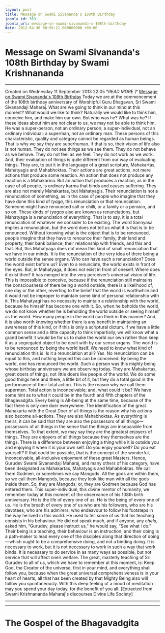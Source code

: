 ```yaml
---
layout: post
title: Message on Swami Sivananda's 108th Birthday
joomla_id: 369
joomla_url: message-on-swami-sivananda-s-108th-birthday
date: 2012-04-30 00:56:21.000000000 +00:00
---
```

# Message on Swami Sivananda's 108th Birthday by Swami Krishnananda
* * *
Created on Wednesday 11 September 2013 22:05
**READ MORE \\\** [Message on Swami Sivananda's 108th Birthday](http://www.swami-krishnananda.org/disc/disc_107.html)
Today we are at the commencement of the 108th birthday anniversary of Worshipful Guru Bhagavan, Sri Swami Sivanandaji Maharaj. What are we going to think in our mind at this moment? What would we like to think? Naturally we would like to think him, conceive him, and make him our own. But who was he? What was he? If these ideas about him are not clear to us, we may not be able to think him.
He was a super-person, not an ordinary person; a super-individual, not an ordinary individual; a superman, not an ordinary man. These persons of this characteristic, quality and category cannot be regarded as human beings. That is why we say they are superhuman. If that is so, their vision of life also is not human. They do not see things as we see them. They do not behave as we behave. They do not feel as we feel. They do not work as we work. And, their evaluation of things is quite different from our way of evaluating things. They are, to put it in the language of a great scripture, Mahakartas, Mahatyagis and Mahabhoktas. Their actions are great actions, not mere actions that produce some reaction. An action that does not produce any reaction is a Mahakarma. But an action that produces a reaction, as in the case of all people, is ordinary karma that binds and causes suffering.
They are also not merely Mahakartas, but Mahatyagis. Their renunciation is not a renunciation of something, as in the case of people who imagine that they have done this kind of _tyaga_, this renunciation or that renunciation. Someone might have renounced salt or chilli, or a family or a pension, and so on. These kinds of _tyagas_ also are known as renunciations, but Mahatyaga is a renunciation of everything. That is to say, it is a total renunciation of whatever we consider to be existing. The word Sannyasa implies a renunciation, but the word does not tell us what it is that is to be renounced. Without knowing what is the object that is to be renounced, people imagine that they have to renounce their family, their land and property, their bank balance, their relationship with friends, and this and that. But, this Mahatyaga does not mean this kind of small renunciation that we have in our minds.
It is the renunciation of the very idea of there being a world outside the sense organs. Who can have such a renunciation? Does the world exist before us? Even to a renunciate, the world exists in front of the eyes. But, in Mahatyaga, it does not exist in front of oneself. Where does it exist then? It has merged into the very perceiver’s universal vision of life. This is impossible to conceive, because if the renunciation still maintains the consciousness of there being a world outside, there is a likelihood of, one day or the other, reverting to the belief that the world is worthwhile and it would not be improper to maintain some kind of personal relationship with it. This Mahatyagi has no necessity to maintain a relationship with the world, because he himself has become one with it. So, when he beholds the world, we do not know whether he is beholding the world outside or seeing himself as the world.
How many people in the world can think in this manner? And, it is also worth knowing whether there is any benefit in maintaining an awareness of this kind, or if this is only a scriptural dictum. If we have a little common sense and a little capacity to think impartially, we will know what a grand benefit it would be for us to make the world our own rather than keep it as a segregated object to be dealt with by our sense organs.
The world is to be renounced by being the world itself. We need to know what kind of renunciation this is. Is it a renunciation at all? Yes. No renunciation can be equal to this, and nothing beyond this can be conceived. By being the world, one has renounced the world.
Such a person was this mighty being whose birthday anniversary we are observing today. They are Mahakartas, great doers of things, not little doers like people of the world. We do some good things here and there, a little bit of it, but they do a total good in the performance of their total action. This is the reason why we call them supermen. Total action is inconceivable; and, what could it be? We have some hint as to what it could be in the fourth and fifth chapters of the Bhagavadgita. Every being is All-being at the same time, because of the fact there is only one doer everywhere. The identification of the great Mahakarta with the Great Doer of all things is the reason why his actions also become all-actions. They are also Mahabhoktas. As everything is theirs, it can be said that they are also the possessors of all things—possessors of all things in the sense that the things are inseparable from themselves. To that extent, we may say they are the greatest enjoyers of things. They are enjoyers of all things because they themselves are the things. There is a difference between enjoying a thing while it is outside you and enjoying it when it is your own self. Do you enjoy yourself? Do you eat yourself? If that could be possible, that is the concept of the wonderful, inconceivable, all-inclusive enjoyment of these great Masters.
Hence, Gurudev Swami Sivanandaji Maharaj, and many others of his category, have been designated as Mahakartas, Mahatyagis and Mahabhoktas. We call them Godmen, or sometimes we say Mangods. All the gods are within them, so we call them Mangods, because they look like man with all the gods inside them. So, they are Mangods; or, they are Godmen because God has entered them.
This super-individual, this divine mentor of humanity, we remember today at this moment of the observance of his 108th birth anniversary. He is the life of every one of us. He is the being of every one of us. He is the breath of every one of us who are his followers, who are his devotees, who are his admirers, who endeavour to follow his footsteps in the way he lived in this world.
He used to tell some of us that his teaching consists in his behaviour. He did not speak much, and if anyone, any _chela,_ asked him, “Gurudev, please instruct us,” he would say, “See what I do.” Their being is a teaching, their behaviour is an instruction, and their doing is a path-maker to lead every one of the disciples along that direction of doing—which ought to be a comprehensive doing, and not a binding doing. It is necessary to work, but it is not necessary to work in such a way that work binds. It is necessary to do service in as many ways as possible, but not service that will affect one’s welfare.
The great, masterly teaching of Sri Gurudev to all of us, which we have to remember at this moment, is: Keep God, the Creator of the universe, first in your mind, and everything shall follow you, because when the great universal comprehensiveness is in your heart of hearts, all that has been created by that Mighty Being also will follow you spontaneously. With this deep feeling of a mood of meditation may you spend your day today, for the benefit of you all.
[Extracted from Swami Krishnananda Maharaj's discourses Divine Life Society]
* * *
* * *
# The Gospel of the Bhagavadgita
